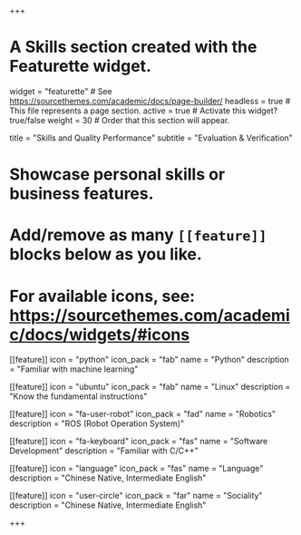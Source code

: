 +++
# A Skills section created with the Featurette widget.
widget = "featurette"  # See https://sourcethemes.com/academic/docs/page-builder/
headless = true  # This file represents a page section.
active = true  # Activate this widget? true/false
weight = 30  # Order that this section will appear.

title = "Skills and Quality Performance"
subtitle = "Evaluation & Verification"

# Showcase personal skills or business features.
# 
# Add/remove as many `[[feature]]` blocks below as you like.
# 
# For available icons, see: https://sourcethemes.com/academic/docs/widgets/#icons

[[feature]]
  icon = "python"
  icon_pack = "fab"
  name = "Python"
  description = "Familiar with machine learning"
  
[[feature]]
  icon = "ubuntu"
  icon_pack = "fab"
  name = "Linux"
  description = "Know the fundamental instructions"  
  
[[feature]]
  icon = "fa-user-robot"
  icon_pack = "fad"
  name = "Robotics"
  description = "ROS (Robot Operation System)"
  
[[feature]]
  icon = "fa-keyboard"
  icon_pack = "fas"
  name = "Software Development"
  description = "Familiar with C/C++"
  
 [[feature]]
  icon = "language"
  icon_pack = "fas"
  name = "Language"
  description = "Chinese Native, Intermediate English"
  
 [[feature]]
  icon = "user-circle"
  icon_pack = "far"
  name = "Sociality"
  description = "Chinese Native, Intermediate English"
  
  

+++
